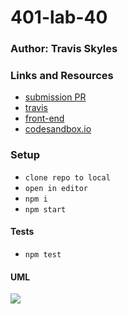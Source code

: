 # 401-lab-40

### Author: Travis Skyles

### Links and Resources

- [submission PR](https://github.com/tskyles-401-advanced-javascript/401-lab-40/pull/1)
- [travis](https://travis-ci.com/tskyles-401-advanced-javascript/401-lab-40)
- [front-end](https://working.d1wpk0wc5c8hzp.amplifyapp.com/)
- [codesandbox.io](https://codesandbox.io/s/lab-38-7nq3l)

### Setup

- `clone repo to local`
- `open in editor`
- `npm i`
- `npm start`

#### Tests

- `npm test`

#### UML

![](./assets/ToDo.png)